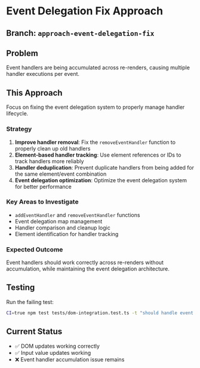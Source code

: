 # Event Delegation Fix Approach

## Branch: `approach-event-delegation-fix`

## Problem
Event handlers are being accumulated across re-renders, causing multiple handler executions per event.

## This Approach
Focus on fixing the event delegation system to properly manage handler lifecycle.

### Strategy
1. **Improve handler removal**: Fix the `removeEventHandler` function to properly clean up old handlers
2. **Element-based handler tracking**: Use element references or IDs to track handlers more reliably
3. **Handler deduplication**: Prevent duplicate handlers from being added for the same element/event combination
4. **Event delegation optimization**: Optimize the event delegation system for better performance

### Key Areas to Investigate
- `addEventHandler` and `removeEventHandler` functions
- Event delegation map management
- Handler comparison and cleanup logic
- Element identification for handler tracking

### Expected Outcome
Event handlers should work correctly across re-renders without accumulation, while maintaining the event delegation architecture.

## Testing
Run the failing test:
```bash
CI=true npm test tests/dom-integration.test.ts -t "should handle event handlers correctly across re-renders"
```

## Current Status
- ✅ DOM updates working correctly
- ✅ Input value updates working
- ❌ Event handler accumulation issue remains